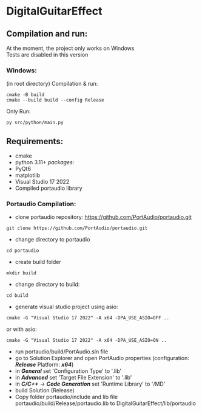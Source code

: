 # DigitalGuitarEffect

## Compilation and run:
At the moment, the project only works on Windows<br>
Tests are disabled in this version

### Windows:
(in root directory)
Compilation & run:
```
cmake -B build
cmake --build build --config Release
```
Only Run:
```
py src/python/main.py
```

## Requirements:
- cmake
- python 3.11+
*packages:*
 - PyQt6
  - matplotlib
- Visual Studio 17 2022
- Compiled portaudio library

### Portaudio Compilation:
- clone portaudio repository: https://github.com/PortAudio/portaudio.git
```
git clone https://github.com/PortAudio/portaudio.git
```
- change directory to portaudio
```
cd portaudio
```
- create build folder
```
mkdir build
```
- change directory to build:
```
cd build
```
- generate visual studio project using asio:
```
cmake -G "Visual Studio 17 2022" -A x64 -DPA_USE_ASIO=OFF ..
```
or with asio:
```
cmake -G "Visual Studio 17 2022" -A x64 -DPA_USE_ASIO=ON ..
```
- run portaudio/build/PortAudio.sln file
- go to Solution Explorer and open PortAudio properties (configuration: ***Release*** Platform: ***x64***)
- in ***General*** set 'Configuration Type' to '.lib'
- in ***Advanced*** set 'Target File Extension' to '.lib'
- in ***C/C++*** -> ***Code Generation*** set 'Runtime Library' to '/MD'
- build Solution (Release)
- Copy folder portaudio/include and lib file portaudio/build/Release/portaudio.lib to DigitalGuitarEffect/lib/portaudio

